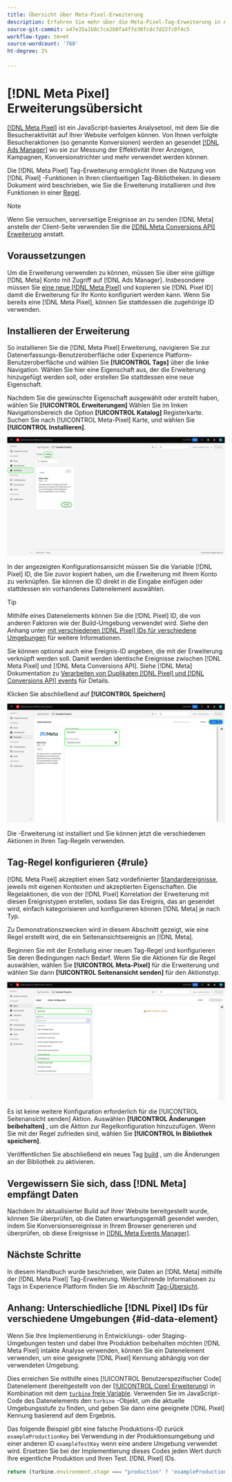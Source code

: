 ```yaml
---
title: Übersicht über Meta-Pixel-Erweiterung
description: Erfahren Sie mehr über die Meta-Pixel-Tag-Erweiterung in Adobe Experience Platform.
source-git-commit: a47e35a1b8c7ce2b0fa4ffe30fcdc7d22fc0f4c5
workflow-type: tm+mt
source-wordcount: '760'
ht-degree: 2%

---
```


# [!DNL Meta Pixel] Erweiterungsübersicht

[[!DNL Meta Pixel]](https://developers.facebook.com/docs/meta-pixel/) ist ein JavaScript-basiertes Analysetool, mit dem Sie die Besucheraktivität auf Ihrer Website verfolgen können. Von Ihnen verfolgte Besucheraktionen (so genannte Konversionen) werden an gesendet [[!DNL Ads Manager]](https://www.facebook.com/business/tools/ads-manager) wo sie zur Messung der Effektivität Ihrer Anzeigen, Kampagnen, Konversionstrichter und mehr verwendet werden können.

Die [!DNL Meta Pixel] Tag-Erweiterung ermöglicht Ihnen die Nutzung von [!DNL Pixel] -Funktionen in Ihren clientseitigen Tag-Bibliotheken. In diesem Dokument wird beschrieben, wie Sie die Erweiterung installieren und ihre Funktionen in einer [Regel](../../../ui/managing-resources/rules.md).

>[!NOTE]
>
>Wenn Sie versuchen, serverseitige Ereignisse an zu senden [!DNL Meta] anstelle der Client-Seite verwenden Sie die [[!DNL Meta Conversions API] Erweiterung](../../server/meta/overview.md) anstatt.

## Voraussetzungen

Um die Erweiterung verwenden zu können, müssen Sie über eine gültige [!DNL Meta] Konto mit Zugriff auf [!DNL Ads Manager]. Insbesondere müssen Sie [eine neue [!DNL Meta Pixel]](https://www.facebook.com/business/help/952192354843755) und kopieren sie [!DNL Pixel ID] damit die Erweiterung für Ihr Konto konfiguriert werden kann. Wenn Sie bereits eine [!DNL Meta Pixel], können Sie stattdessen die zugehörige ID verwenden.

## Installieren der Erweiterung

So installieren Sie die [!DNL Meta Pixel] Erweiterung, navigieren Sie zur Datenerfassungs-Benutzeroberfläche oder Experience Platform-Benutzeroberfläche und wählen Sie **[!UICONTROL Tags]** über die linke Navigation. Wählen Sie hier eine Eigenschaft aus, der die Erweiterung hinzugefügt werden soll, oder erstellen Sie stattdessen eine neue Eigenschaft.

Nachdem Sie die gewünschte Eigenschaft ausgewählt oder erstellt haben, wählen Sie **[!UICONTROL Erweiterungen]** Wählen Sie im linken Navigationsbereich die Option **[!UICONTROL Katalog]** Registerkarte. Suchen Sie nach [!UICONTROL Meta-Pixel] Karte, und wählen Sie **[!UICONTROL Installieren]**.

![Die [!UICONTROL Installieren] für die [!UICONTROL Meta-Pixel] -Erweiterung in der Datenerfassungs-Benutzeroberfläche.](../../../images/extensions/client/meta/install.png)

In der angezeigten Konfigurationsansicht müssen Sie die Variable [!DNL Pixel] ID, die Sie zuvor kopiert haben, um die Erweiterung mit Ihrem Konto zu verknüpfen. Sie können die ID direkt in die Eingabe einfügen oder stattdessen ein vorhandenes Datenelement auswählen.

>[!TIP]
>
>Mithilfe eines Datenelements können Sie die [!DNL Pixel] ID, die von anderen Faktoren wie der Build-Umgebung verwendet wird. Siehe den Anhang unter [mit verschiedenen [!DNL Pixel] IDs für verschiedene Umgebungen](#id-data-element) für weitere Informationen.

Sie können optional auch eine Ereignis-ID angeben, die mit der Erweiterung verknüpft werden soll. Damit werden identische Ereignisse zwischen [!DNL Meta Pixel] und [!DNL Meta Conversions API]. Siehe [!DNL Meta] Dokumentation zu [Verarbeiten von Duplikaten [!DNL Pixel] und [!DNL Conversions API] events](https://developers.facebook.com/docs/marketing-api/conversions-api/deduplicate-pixel-and-server-events/) für Details.

Klicken Sie abschließend auf **[!UICONTROL Speichern]**

![Die [!DNL Pixel] ID, die in der Erweiterungskonfigurationsansicht als Datenelement bereitgestellt wird.](../../../images/extensions/client/meta/configure.png)

Die -Erweiterung ist installiert und Sie können jetzt die verschiedenen Aktionen in Ihren Tag-Regeln verwenden.

## Tag-Regel konfigurieren {#rule}

[!DNL Meta Pixel] akzeptiert einen Satz vordefinierter [Standardereignisse](https://www.facebook.com/business/help/402791146561655), jeweils mit eigenen Kontexten und akzeptierten Eigenschaften. Die Regelaktionen, die von der [!DNL Pixel] Korrelation der Erweiterung mit diesen Ereignistypen erstellen, sodass Sie das Ereignis, das an gesendet wird, einfach kategorisieren und konfigurieren können [!DNL Meta] je nach Typ.

Zu Demonstrationszwecken wird in diesem Abschnitt gezeigt, wie eine Regel erstellt wird, die ein Seitenansichtsereignis an [!DNL Meta].

Beginnen Sie mit der Erstellung einer neuen Tag-Regel und konfigurieren Sie deren Bedingungen nach Bedarf. Wenn Sie die Aktionen für die Regel auswählen, wählen Sie **[!UICONTROL Meta-Pixel]** für die Erweiterung und wählen Sie dann **[!UICONTROL Seitenansicht senden]** für den Aktionstyp.

![Die [!UICONTROL Seitenansicht senden] Aktionstyp, der für eine Regel in der Datenerfassungs-Benutzeroberfläche ausgewählt wird.](../../../images/extensions/client/meta/select-action.png)

Es ist keine weitere Konfiguration erforderlich für die [!UICONTROL Seitenansicht senden] Aktion. Auswählen **[!UICONTROL Änderungen beibehalten]** , um die Aktion zur Regelkonfiguration hinzuzufügen. Wenn Sie mit der Regel zufrieden sind, wählen Sie **[!UICONTROL In Bibliothek speichern]**.

Veröffentlichen Sie abschließend ein neues Tag [build](../../../ui/publishing/builds.md) , um die Änderungen an der Bibliothek zu aktivieren.

## Vergewissern Sie sich, dass [!DNL Meta] empfängt Daten

Nachdem Ihr aktualisierter Build auf Ihrer Website bereitgestellt wurde, können Sie überprüfen, ob die Daten erwartungsgemäß gesendet werden, indem Sie Konversionsereignisse in Ihrem Browser generieren und überprüfen, ob diese Ereignisse in [[!DNL Meta Events Manager]](https://www.facebook.com/business/help/898185560232180).

## Nächste Schritte

In diesem Handbuch wurde beschrieben, wie Daten an [!DNL Meta] mithilfe der [!DNL Meta Pixel] Tag-Erweiterung. Weiterführende Informationen zu Tags in Experience Platform finden Sie im Abschnitt [Tag-Übersicht](../../../home.md).

## Anhang: Unterschiedliche [!DNL Pixel] IDs für verschiedene Umgebungen {#id-data-element}

Wenn Sie Ihre Implementierung in Entwicklungs- oder Staging-Umgebungen testen und dabei Ihre Produktion beibehalten möchten [!DNL Meta Pixel] intakte Analyse verwenden, können Sie ein Datenelement verwenden, um eine geeignete [!DNL Pixel] Kennung abhängig von der verwendeten Umgebung.

Dies erreichen Sie mithilfe eines [!UICONTROL Benutzerspezifischer Code] Datenelement (bereitgestellt von der [[!UICONTROL Core] Erweiterung](../core/overview.md)) in Kombination mit dem [`turbine` freie Variable](../../../extension-dev/turbine.md). Verwenden Sie im JavaScript-Code des Datenelements den `turbine` -Objekt, um die aktuelle Umgebungsstufe zu finden, und geben Sie dann eine geeignete [!DNL Pixel] Kennung basierend auf dem Ergebnis.

Das folgende Beispiel gibt eine falsche Produktions-ID zurück `exampleProductionKey` bei Verwendung in der Produktionsumgebung und einer anderen ID `exampleTestKey` wenn eine andere Umgebung verwendet wird. Ersetzen Sie bei der Implementierung dieses Codes jeden Wert durch Ihre eigentliche Produktion und Ihren Test. [!DNL Pixel] IDs.

```js
return (turbine.environment.stage === "production" ? 'exampleProductionKey' : 'exampleTestKey');
```

